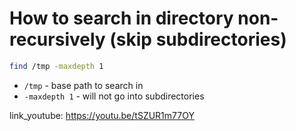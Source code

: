 # How to search in directory non-recursively (skip subdirectories)

```bash
find /tmp -maxdepth 1
```

- `/tmp` - base path to search in
- `-maxdepth 1` - will not go into subdirectories


link_youtube: https://youtu.be/tSZUR1m77OY
